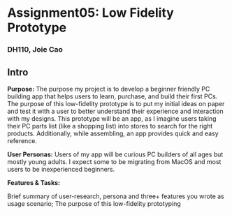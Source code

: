 # Assignment05: Low Fidelity Prototype
### DH110, Joie Cao

## Intro

**Purpose:** The purpose my project is to develop a beginner friendly PC building app that helps users to learn, purchase, and build their first PCs. The purpose of this low-fidelity prototype is to put my initial ideas on paper and test it with a user to better understand their experience and interaction with my designs. This prototype will be an app, as I imagine users taking their PC parts list (like a shopping list) into stores to search for the right products. Additionally, while assembling, an app provides quick and easy reference. 

**User Personas:** Users of my app will be curious PC builders of all ages but mostly young adults. I expect some to be migrating from MacOS and most users to be inexperienced beginners. 

**Features & Tasks:** 




Brief summary of user-research, persona and three+ features you wrote as usage scenario; The purpose of this low-fidelity prototyping
